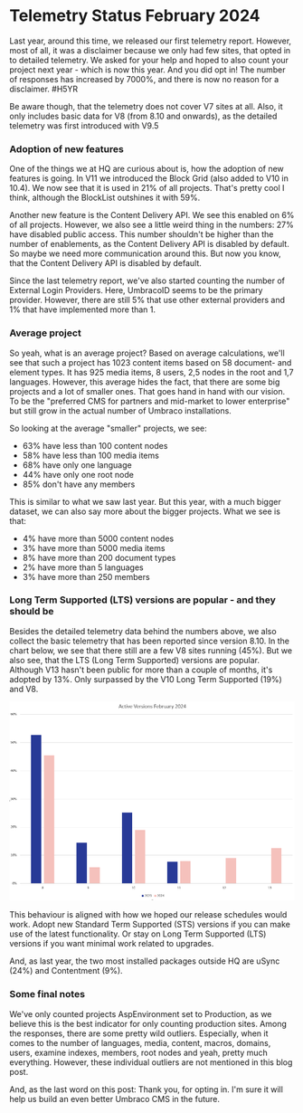 # Telemetry Status February 2024

Last year, around this time, we released our first telemetry report. However, most of all, it was a disclaimer because we only had few sites, that opted in to detailed telemetry. We asked for your help and hoped to also count your project next year - which is now this year. And you did opt in! The number of responses has increased by 7000%, and there is now no reason for a disclaimer. #H5YR

Be aware though, that the telemetry does not cover V7 sites at all. Also, it only includes basic data for V8 (from 8.10 and onwards), as the detailed telemetry was first introduced with V9.5

### Adoption of new features
One of the things we at HQ are curious about is, how the adoption of new features is going. In V11 we introduced the Block Grid (also added to V10 in 10.4). We now see that it is used in 21% of all projects. That's pretty cool I think, although the BlockList outshines it with 59%. 

Another new feature is the Content Delivery API. We see this enabled on 6% of all projects. However, we also see a little weird thing in the numbers: 27% have disabled public access. This number shouldn't be higher than the number of enablements, as the Content Delivery API is disabled by default. So maybe we need more communication around this. But now you know, that the Content Delivery API is disabled by default.

Since the last telemetry report, we've also started counting the number of External Login Providers. Here, UmbracoID seems to be the primary provider. However, there are still 5% that use other external providers and 1% that have implemented more than 1. 

### Average project
So yeah, what is an average project? Based on average calculations, we'll see that such a project has 1023 content items based on 58 document- and element types. It has 925 media items, 8 users, 2,5 nodes in the root and 1,7 languages. However, this average hides the fact, that there are some big projects and a lot of smaller ones. That goes hand in hand with our vision. To be the "preferred CMS for partners and mid-market to lower enterprise" but still grow in the actual number of Umbraco installations.
  
So looking at the average "smaller" projects, we see:
* 63% have less than 100 content nodes
* 58% have less than 100 media items
* 68% have only one language
* 44% have only one root node
* 85% don't have any members

This is similar to what we saw last year. But this year, with a much bigger dataset, we can also say more about the bigger projects. What we see is that:

* 4% have more than 5000 content nodes
* 3% have more than 5000 media items 
* 8% have more than 200 document types
* 2% have more than 5 languages
* 3% have more than 250 members

### Long Term Supported (LTS) versions are popular - and they should be
Besides the detailed telemetry data behind the numbers above, we also collect the basic telemetry that has been reported since version 8.10. In the chart below, we see that there still are a few V8 sites running (45%). But we also see, that the LTS (Long Term Supported) versions are popular. Although V13 hasn't been public for more than a couple of months, it's adopted by 13%. Only surpassed by the V10 Long Term Supported (19%) and V8.

![Active versions](../assets/active-versions-2024.png)

This behaviour is aligned with how we hoped our release schedules would work. Adopt new Standard Term Supported (STS) versions if you can make use of the latest functionality. Or stay on Long Term Supported (LTS) versions if you want minimal work related to upgrades. 

And, as last year, the two most installed packages outside HQ are uSync (24%) and Contentment (9%).

### Some final notes
We've only counted projects AspEnvironment set to Production, as we believe this is the best indicator for only counting production sites. Among the responses, there are some pretty wild outliers. Especially, when it comes to the number of languages, media, content, macros, domains, users, examine indexes, members, root nodes and yeah, pretty much everything. However, these individual outliers are not mentioned in this blog post.

And, as the last word on this post: Thank you, for opting in. I'm sure it will help us build an even better Umbraco CMS in the future.
